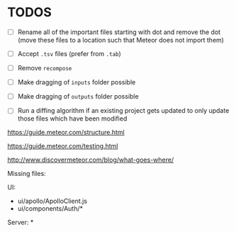 # TODOS

- [ ] Rename all of the important files starting with dot and remove the dot (move these files to a location such that Meteor does not import them)
- [ ] Accept `.tsv` files (prefer from `.tab`)
- [ ] Remove `recompose`
- [ ] Make dragging of `inputs` folder possible
- [ ] Make dragging of `outputs` folder possible
- [ ] Run a diffing algorithm if an existing project gets updated to only update those files which have been modified


https://guide.meteor.com/structure.html

https://guide.meteor.com/testing.html

http://www.discovermeteor.com/blog/what-goes-where/


Missing files:

UI: 
- ui/apollo/ApolloClient.js
- ui/components/Auth/*

Server: *



